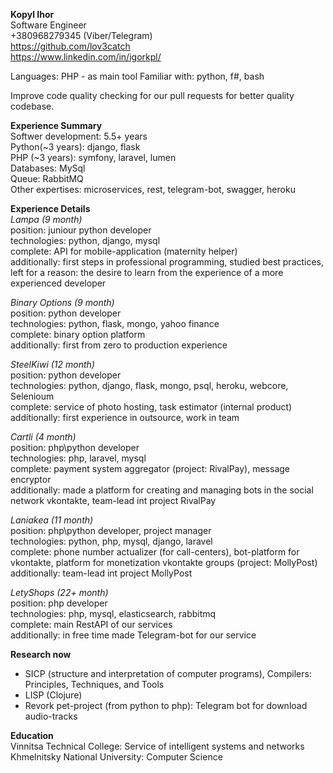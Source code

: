<p><b>Kopyl Ihor</b><br>
Software Engineer<br>
+380968279345 (Viber/Telegram)<br>
<a href="https://github.com/lov3catch">https://github.com/lov3catch</a><br>
<a href="https://www.linkedin.com/in/igorkpl/">https://www.linkedin.com/in/igorkpl/</a></p>

Languages:
PHP - as main tool
Familiar with: python, f#, bash

Improve code quality checking for our pull requests for better quality codebase.

<p><b>Experience Summary</b><br>
Softwer development: 5.5+ years<br>
Python(~3 years): django, flask<br>
PHP (~3 years): symfony, laravel, lumen<br>
Databases: MySql<br>
Queue: RabbitMQ<br>
Other expertises: microservices, rest, telegram-bot, swagger, heroku</p>
<p><b>Experience Details</b><br>
<i>Lampa (9 month)</i><br>
position: juniour python developer<br>
technologies: python, django, mysql<br>
complete: API for mobile-application (maternity helper)<br>
additionally: first steps in professional programming, studied best practices, left for a reason: the desire to learn from the experience of a more experienced developer</p>
<p><i>Binary Options (9 month)</i><br>
position: python developer<br>
technologies: python, flask, mongo, yahoo finance<br>
complete: binary option platform<br>
additionally: first from zero to production experience</p>
<p><i>SteelKiwi (12 month)</i><br>
position: python developer<br>
technologies: python, django, flask, mongo, psql, heroku, webcore, Selenioum<br>
complete: service of photo hosting, task estimator (internal product)<br>
additionally: first experience in outsource, work in team</p>
<p><i>Cartli (4 month)</i><br>
position: php\python developer<br>
technologies: php, laravel, mysql<br>
complete: payment system aggregator (project: RivalPay), message encryptor<br>
additionally: made a platform for creating and managing bots in the social network vkontakte, team-lead int project RivalPay</p>
<p><i>Laniakea (11 month)</i><br>
position: php\python developer, project manager<br>
technologies: python, php, mysql, django, laravel<br>
complete: phone number actualizer (for call-centers), bot-platform for vkontakte, platform for monetization vkontakte groups (project: MollyPost)<br>
additionally: team-lead int project MollyPost</p>
<p><i>LetyShops (22+ month)</i><br>
position: php developer<br>
technologies: php, mysql, elasticsearch, rabbitmq<br>
complete: main RestAPI of our services<br>
additionally: in free time made Telegram-bot for our service</p>
<p><b>Research now</b></p>
<ul>
<li>SICP (structure and interpretation of computer programs), Compilers: Principles, Techniques, and Tools</li>
<li>LISP (Clojure)</li>
<li>Revork pet-project (from python to php): Telegram bot for download audio-tracks</li>
</ul>
<p><b>Education</b><br>
Vinnitsa Technical College: Service of intelligent systems and networks<br>
Khmelnitsky National University: Computer Science</p>
